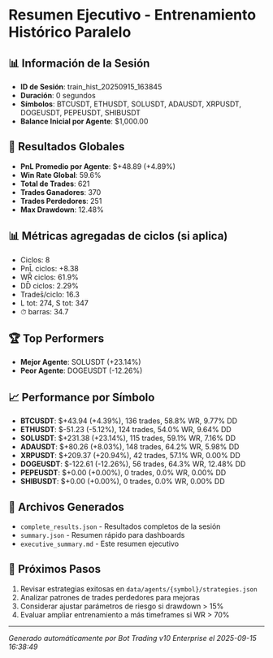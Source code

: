 # Resumen Ejecutivo - Entrenamiento Histórico Paralelo

## 📊 Información de la Sesión
- **ID de Sesión**: train_hist_20250915_163845
- **Duración**: 0 segundos
- **Símbolos**: BTCUSDT, ETHUSDT, SOLUSDT, ADAUSDT, XRPUSDT, DOGEUSDT, PEPEUSDT, SHIBUSDT
- **Balance Inicial por Agente**: $1,000.00

## 🎯 Resultados Globales
- **PnL Promedio por Agente**: $+48.89 (+4.89%)
- **Win Rate Global**: 59.6%
- **Total de Trades**: 621
- **Trades Ganadores**: 370
- **Trades Perdedores**: 251
- **Max Drawdown**: 12.48%

## 📊 Métricas agregadas de ciclos (si aplica)
- Ciclos: 8
- PnL̄ ciclos: +8.38
- WR̄ ciclos: 61.9%
- DD̄ ciclos: 2.29%
- Trades̄/ciclo: 16.3
- L tot: 274, S tot: 347
- ⏱̄ barras: 34.7


## 🏆 Top Performers
- **Mejor Agente**: SOLUSDT (+23.14%)
- **Peor Agente**: DOGEUSDT (-12.26%)

## 📈 Performance por Símbolo
- **BTCUSDT**: $+43.94 (+4.39%), 136 trades, 58.8% WR, 9.77% DD
- **ETHUSDT**: $-51.23 (-5.12%), 124 trades, 54.0% WR, 9.64% DD
- **SOLUSDT**: $+231.38 (+23.14%), 115 trades, 59.1% WR, 7.16% DD
- **ADAUSDT**: $+80.26 (+8.03%), 148 trades, 64.2% WR, 5.98% DD
- **XRPUSDT**: $+209.37 (+20.94%), 42 trades, 57.1% WR, 0.00% DD
- **DOGEUSDT**: $-122.61 (-12.26%), 56 trades, 64.3% WR, 12.48% DD
- **PEPEUSDT**: $+0.00 (+0.00%), 0 trades, 0.0% WR, 0.00% DD
- **SHIBUSDT**: $+0.00 (+0.00%), 0 trades, 0.0% WR, 0.00% DD

## 📁 Archivos Generados
- `complete_results.json` - Resultados completos de la sesión
- `summary.json` - Resumen rápido para dashboards
- `executive_summary.md` - Este resumen ejecutivo

## 🎯 Próximos Pasos
1. Revisar estrategias exitosas en `data/agents/{symbol}/strategies.json`
2. Analizar patrones de trades perdedores para mejoras
3. Considerar ajustar parámetros de riesgo si drawdown > 15%
4. Evaluar ampliar entrenamiento a más timeframes si WR > 70%

---
*Generado automáticamente por Bot Trading v10 Enterprise el 2025-09-15 16:38:49*
